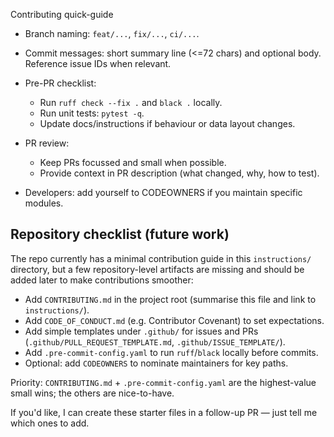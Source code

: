 Contributing quick-guide

- Branch naming: `feat/...`, `fix/...`, `ci/...`.
- Commit messages: short summary line (<=72 chars) and optional body. Reference issue IDs when relevant.
- Pre-PR checklist:
  - Run `ruff check --fix .` and `black .` locally.
  - Run unit tests: `pytest -q`.
  - Update docs/instructions if behaviour or data layout changes.
- PR review:
  - Keep PRs focussed and small when possible.
  - Provide context in PR description (what changed, why, how to test).

- Developers: add yourself to CODEOWNERS if you maintain specific modules.


## Repository checklist (future work)

The repo currently has a minimal contribution guide in this `instructions/` directory, but a few repository-level artifacts are missing and should be added later to make contributions smoother:

- Add `CONTRIBUTING.md` in the project root (summarise this file and link to `instructions/`).
- Add `CODE_OF_CONDUCT.md` (e.g. Contributor Covenant) to set expectations.
- Add simple templates under `.github/` for issues and PRs (`.github/PULL_REQUEST_TEMPLATE.md`, `.github/ISSUE_TEMPLATE/`).
- Add `.pre-commit-config.yaml` to run `ruff`/`black` locally before commits.
- Optional: add `CODEOWNERS` to nominate maintainers for key paths.

Priority: `CONTRIBUTING.md` + `.pre-commit-config.yaml` are the highest-value small wins; the others are nice-to-have.

If you'd like, I can create these starter files in a follow-up PR — just tell me which ones to add.